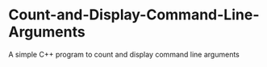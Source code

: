 # Count-and-Display-Command-Line-Arguments
A simple C++ program to count and display command line arguments
